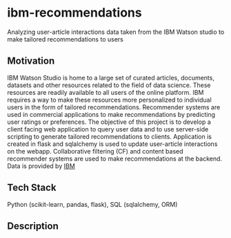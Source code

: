 # ibm-recommendations

Analyzing user-article interactions data taken from the IBM Watson studio
to make tailored recommendations to users

## Motivation

IBM Watson Studio is home to a large set of curated articles, documents,
datasets and other resources related to the field of data science. These
resources are readily available to all users of the online platform. IBM 
requires a way to make these resources more personalized to individual
users in the form of tailored recommendations. Recommender systems are
used in commercial applications to make recommendations by predicting 
user ratings or preferences. The objective of this project is to develop
a client facing web application to query user data and to use server-side
scripting to generate tailored recommendations to clients. Application is
created in flask and sqlalchemy is used to update user-article interactions
on the webapp. Collaborative filtering (CF) and content based recommender
systems are used to make recommendations at the backend. Data is provided
by [IBM](https://dataplatform.cloud.ibm.com/home?context=wdp)

## Tech Stack

Python (scikit-learn, pandas, flask), SQL (sqlalchemy, ORM)


## Description



